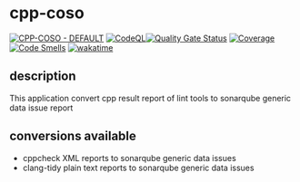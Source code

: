 # cpp-coso

[![CPP-COSO - DEFAULT](https://github.com/MGuillaumeF/cpp-coso/actions/workflows/default.yml/badge.svg?branch=main)](https://github.com/MGuillaumeF/cpp-coso/actions/workflows/default.yml) [![CodeQL](https://github.com/MGuillaumeF/cpp-coso/actions/workflows/codeql-analysis.yml/badge.svg?branch=main)](https://github.com/MGuillaumeF/cpp-coso/actions/workflows/codeql-analysis.yml)[![Quality Gate Status](https://sonarcloud.io/api/project_badges/measure?project=MGuillaumeF_cpp-coso&metric=alert_status)](https://sonarcloud.io/summary/new_code?id=MGuillaumeF_cpp-coso) [![Coverage](https://sonarcloud.io/api/project_badges/measure?project=MGuillaumeF_cpp-coso&metric=coverage)](https://sonarcloud.io/summary/new_code?id=MGuillaumeF_cpp-coso) [![Code Smells](https://sonarcloud.io/api/project_badges/measure?project=MGuillaumeF_cpp-coso&metric=code_smells)](https://sonarcloud.io/summary/new_code?id=MGuillaumeF_cpp-coso) [![wakatime](https://wakatime.com/badge/user/9f76e922-98e1-4ef0-b832-f1f6bb21d4c3/project/72ac7efd-84ae-45f5-9050-06aaae1d7d62.svg)](https://wakatime.com/badge/user/9f76e922-98e1-4ef0-b832-f1f6bb21d4c3/project/72ac7efd-84ae-45f5-9050-06aaae1d7d62)

## description

This application convert cpp result report of lint tools to sonarqube generic data issue report

## conversions available

- cppcheck XML reports to sonarqube generic data issues
- clang-tidy plain text reports to sonarqube generic data issues
